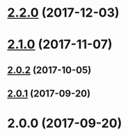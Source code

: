 <a name="2.2.0"></a>
# [2.2.0](https://github.com/rocky6/ngx-multi-modal/compare/v2.1.0...v2.2.0) (2017-12-03)



<a name="2.1.0"></a>
# [2.1.0](https://github.com/rocky6/ngx-multi-modal/compare/v2.0.2...v2.1.0) (2017-11-07)



<a name="2.0.2"></a>
## [2.0.2](https://github.com/rocky6/ngx-multi-modal/compare/v2.0.1...v2.0.2) (2017-10-05)



<a name="2.0.1"></a>
## [2.0.1](https://github.com/rocky6/ngx-multi-modal/compare/v2.0.0...v2.0.1) (2017-09-20)



<a name="2.0.0"></a>
# 2.0.0 (2017-09-20)



